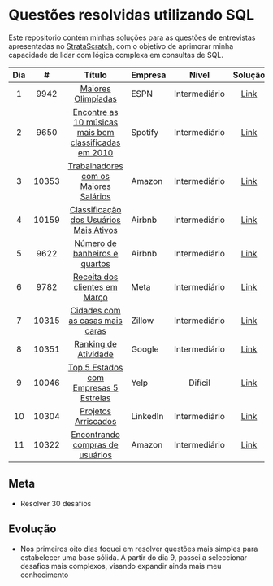 # Questões resolvidas utilizando SQL

Este repositorio contém minhas soluções para as questões de entrevistas apresentadas no [StrataScratch](https://www.stratascratch.com), com o objetivo de aprimorar minha capacidade de lidar com lógica complexa em consultas de SQL.

| Dia |  #  | Título | Empresa| Nível | Solução |
|:---:|:---:|:------:|:-------|:-----:|:-------:|
|1|9942|[Maiores Olimpíadas](https://platform.stratascratch.com/coding/9942-largest-olympics?code_type=1)|ESPN|Intermediário|[Link](/sql/9942.sql)|
|2|9650|[Encontre as 10 músicas mais bem classificadas em 2010](https://platform.stratascratch.com/coding/9650-find-the-top-10-ranked-songs-in-2010?code_type=1)|Spotify|Intermediário|[Link](/sql/9650.sql)|
|3|10353|[Trabalhadores com os Maiores Salários](https://platform.stratascratch.com/coding/10353-workers-with-the-highest-salaries?code_type=1)|Amazon|Intermediário|[Link](/sql/10353.sql)|
|4|10159|[Classificação dos Usuários Mais Ativos](https://platform.stratascratch.com/coding/10159-ranking-most-active-guests?code_type=1)|Airbnb|Intermediário|[Link](/sql/10159.sql)
|5|9622|[Número de banheiros e quartos](https://platform.stratascratch.com/coding/9622-number-of-bathrooms-and-bedrooms?code_type=1)|Airbnb|Intermediário|[Link](/sql/9622.sql)
|6|9782|[Receita dos clientes em Março](https://platform.stratascratch.com/coding/9782-customer-revenue-in-march?code_type=1)|Meta|Intermediário|[Link](/sql/9782.sql)
|7|10315|[Cidades com as casas mais caras](https://platform.stratascratch.com/coding/10315-cities-with-the-most-expensive-homes?code_type=1)|Zillow|Intermediário|[Link](/sql/10315.sql)
|8|10351|[Ranking de Atividade](https://platform.stratascratch.com/coding/10351-activity-rank?code_type=1)|Google|Intermediário|[Link](/sql/10351.sql)
|9|10046|[Top 5 Estados com Empresas 5 Estrelas](https://platform.stratascratch.com/coding/10046-top-5-states-with-5-star-businesses?code_type=1)|Yelp|Difícil|[Link](/sql/10046.sql)
|10|10304|[Projetos Arriscados](https://platform.stratascratch.com/coding/10304-risky-projects?code_type=1)|LinkedIn|Intermediário|[Link](/sql/10304.sql)|
|11|10322|[Encontrando compras de usuários](https://platform.stratascratch.com/coding/10322-finding-user-purchases?code_type=1)|Amazon|Intermediário|[Link](/sql/10322.sql)
## Meta
- Resolver 30 desafios
## Evolução
- Nos primeiros oito dias foquei em resolver questões mais simples para estabelecer uma base sólida. A partir do dia 9, passei a seleccionar desafios mais complexos, visando expandir ainda mais meu conhecimento
